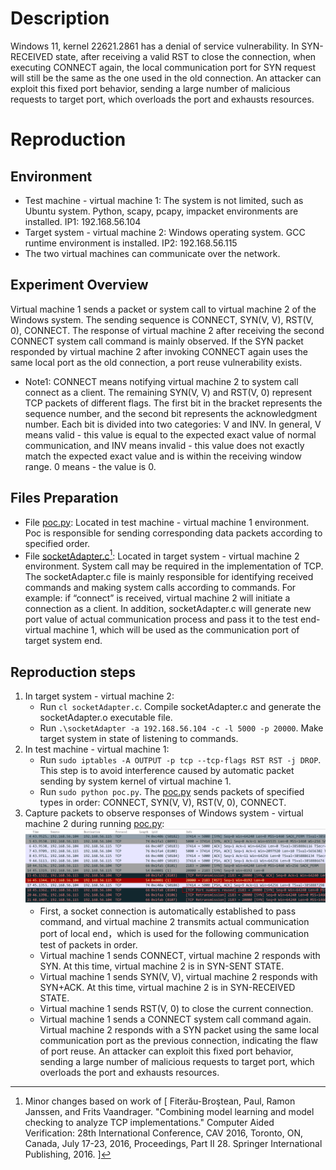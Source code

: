 # Description
Windows 11, kernel 22621.2861 has a denial of service vulnerability. In SYN-RECEIVED state, after receiving a valid RST to close the connection, when executing CONNECT again, the local communication port for SYN request will still be the same as the one used in the old connection. An attacker can exploit this
fixed port behavior, sending a large number of malicious requests to target port, which overloads the port and exhausts resources.

# Reproduction
## Environment
* Test machine - virtual machine 1: The system is not limited, such as Ubuntu system. Python, scapy, pcapy, impacket environments are installed. IP1: 192.168.56.104 
* Target system - virtual machine 2: Windows operating system. GCC runtime environment is installed. IP2: 192.168.56.115
* The two virtual machines can communicate over the network.

## Experiment Overview
Virtual machine 1 sends a packet or system call to virtual machine 2 of the Windows system. The sending sequence is CONNECT, SYN(V, V), RST(V, 0), CONNECT. The response of virtual machine 2 after receiving the second CONNECT system call command is mainly observed. If the SYN packet responded by virtual machine 2 after invoking CONNECT again uses the same local port as the old connection, a port reuse vulnerability exists.

* Note1: CONNECT means notifying virtual machine 2 to system call connect as a client. The remaining SYN(V, V) and RST(V, 0) represent TCP packets of different flags. The first bit in the bracket represents the sequence number, and the second bit represents the acknowledgment number. Each bit is divided into two categories: V and INV. ​​In general​​, V means valid - this value is equal to the expected exact value of normal communication, and INV means invalid - this value does not exactly match the expected exact value and is within the receiving window range. 0 means - the value is 0.

## Files Preparation
* File [poc.py](https://github.com/zq-star/TCP-Vuln-Report/blob/master/Windows-11/tcp-port-reuse/poc.py): Located in test machine - virtual machine 1 environment. Poc is responsible for sending corresponding data packets according to specified order. 
* File [socketAdapter.c](https://github.com/zq-star/TCP-Vuln-Report/blob/master/Windows-11/SutAdapter/socketAdapter.c)[^socketAdapterCode]: Located in target system - virtual machine 2 environment. System call may be required in the implementation of TCP. The socketAdapter.c file is mainly responsible for identifying received commands and making system calls according to commands. For example: if “connect” is received, virtual machine 2 will initiate a connection as a client. In addition, socketAdapter.c will generate new port value of actual communication process and pass it to the test end-virtual machine 1, which will be used as the communication port of target system end.

## Reproduction steps
1. In target system - virtual machine 2:
   * Run `cl socketAdapter.c`. Compile socketAdapter.c and generate the socketAdapter.o executable file. 
   * Run `.\socketAdapter -a 192.168.56.104 -c -l 5000 -p 20000`. Make target system in state of listening to commands.
2. In test machine - virtual machine 1:
   * Run `sudo iptables -A OUTPUT -p tcp --tcp-flags RST RST -j DROP`. This step is to avoid interference caused by automatic packet sending by system kernel of virtual machine 1.
   * Run `sudo python poc.py`. The [poc.py](https://github.com/zq-star/TCP-Vuln-Report/blob/master/Openindiana%20minimal/tcp-syn-in-fin-wait-1/poc.py) sends packets of specified types in order: CONNECT, SYN(V, V), RST(V, 0), CONNECT.
3. Capture packets to observe responses of Windows system - virtual machine 2 during running [poc.py](https://github.com/zq-star/TCP-Vuln-Report/blob/master/Openindiana%20minimal/tcp-syn-in-fin-wait-1/poc.py):
![packets](https://github.com/zq-star/TCP-Vuln-Report/blob/master/Windows-11/pictures/tcp-port-reuse.png)
   * First, a socket connection is automatically established to pass command, and virtual machine 2 transmits actual communication port of local end，which is used for the following communication test of packets in order.
   * Virtual machine 1 sends CONNECT, virtual machine 2 responds with SYN. At this time, virtual machine 2 is in SYN-SENT STATE.
   * Virtual machine 1 sends SYN(V, V), virtual machine 2 responds with SYN+ACK. At this time, virtual machine 2 is in SYN-RECEIVED STATE.
   * Virtual machine 1 sends RST(V, 0) to close the current connection.
   * Virtual machine 1 sends a CONNECT system call command again. Virtual machine 2 responds with a SYN packet using the same local communication port as the previous connection, indicating the flaw of port reuse. An attacker can exploit this fixed port behavior, sending a large number of malicious requests to target port, which overloads the port and exhausts resources.
  
[^socketAdapterCode]: Minor changes based on work of [ Fiterău-Broştean, Paul, Ramon Janssen, and Frits Vaandrager. "Combining model learning and model checking to analyze TCP implementations." Computer Aided Verification: 28th International Conference, CAV 2016, Toronto, ON, Canada, July 17-23, 2016, Proceedings, Part II 28. Springer International Publishing, 2016. ]




